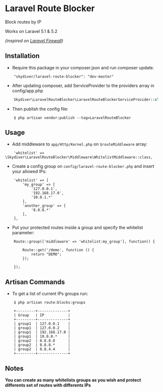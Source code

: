 Laravel Route Blocker
====

Block routes by IP

Works on Laravel 5.1 & 5.2

*(inspired on [Laravel Firewall](https://github.com/antonioribeiro/firewall))*



## Installation

* Require this package in your composer.json and run composer update.
```
    "skydiver/laravel-route-blocker": "dev-master"
```

* After updating composer, add ServiceProvider to the providers array in config/app.php
```php
    Skydiver\LaravelRouteBlocker\LaravelRouteBlockerServiceProvider::class,
```

* Then publish the config file:
```
    $ php artisan vendor:publish --tag=LaravelRouteBlocker
```



## Usage

* Add middleware to `app/Http/Kernel.php` on `$routeMiddleware` array:
```
    'whitelist' => \Skydiver\LaravelRouteBlocker\Middleware\WhitelistMiddleware::class,
```

* Create a config group on `config/laravel-route-blocker.php` and insert your allowed IPs:
```
    'whitelist' => [
        'my_group' => [
            '127.0.0.1',
            '192.168.17.0',
            '10.0.1.*'
        ],
        'another_group' => [
            '8.8.8.*'
        ],        
    ],
```

* Put your protected routes inside a group and specify the whitelist parameter:
```
    Route::group(['middleware' => 'whitelist:my_group'], function() {

        Route::get('/demo', function () {
            return "DEMO";
        });

    });
```



## Artisan Commands
* To get a list of current IPs groups run:
```
    $ php artisan route:blocks:groups
```

```
    +---------+--------------+
    | Group   | IP           |
    +---------+--------------+
    | group1  | 127.0.0.1    |
    | group1  | 127.0.0.2    |
    | group1  | 192.168.17.0 |
    | group1  | 10.0.0.*     |
    | group2  | 8.8.8.8      |
    | group2  | 8.8.8.*      |
    | group2  | 8.8.4.4      |
    +---------+--------------+
```



## Notes

**You can create as many whitelists groups as you wish and protect differents set of routes with differents IPs**
